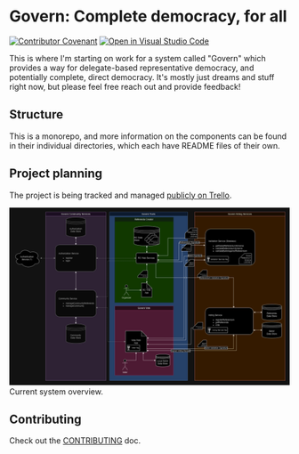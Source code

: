 # Govern: Complete democracy, for all

[![Contributor Covenant](https://img.shields.io/badge/Contributor%20Covenant-2.0-4baaaa.svg)](CODE_OF_CONDUCT.md)
[![Open in Visual Studio Code](https://img.shields.io/static/v1?logo=visualstudiocode&label=&message=Open%20in%20Visual%20Studio%20Code&labelColor=2c2c32&color=007acc&logoColor=007acc)](https://open.vscode.dev/jakawell/govern)

This is where I'm starting on work for a system called "Govern" which provides a way for
delegate-based representative democracy, and potentially complete, direct democracy.
It's mostly just dreams and stuff right now, but please feel free reach out and provide feedback!

## Structure

This is a monorepo, and more information on the components can be found in their individual
directories, which each have README files of their own.

## Project planning

The project is being tracked and managed [publicly on Trello](https://trello.com/b/T6SpDvkR).

![System overview](docs/resources/system_overview.png)
Current system overview.

## Contributing

Check out the [CONTRIBUTING](./docs/CONTRIBUTING.md) doc.